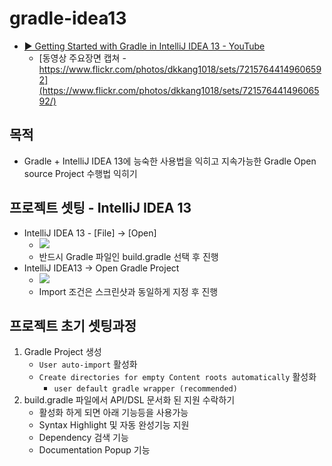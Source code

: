 gradle-idea13
=============

* [▶ Getting Started with Gradle in IntelliJ IDEA 13 - YouTube](http://goo.gl/wbTfwc)
    * [동영상 주요장면 캡쳐 - https://www.flickr.com/photos/dkkang1018/sets/72157644149606592](https://www.flickr.com/photos/dkkang1018/sets/72157644149606592/)


목적
-------------

* Gradle + IntelliJ IDEA 13에 능숙한 사용법을 익히고 지속가능한 Gradle Open source Project 수행법 익히기


프로젝트 셋팅 - IntelliJ IDEA 13
-------------

* IntelliJ IDEA 13 - [File] -> [Open]
    * [![](https://farm6.staticflickr.com/5161/13940822712_f6dc3cc5ee_z.jpg)](https://www.flickr.com/photos/dkkang1018/13940822712/)
    * 반드시 Gradle 파일인 build.gradle 선택 후 진행
* IntelliJ IDEA13 -> Open Gradle Project
    * [![](https://farm6.staticflickr.com/5290/13940830011_2ac1ff61a9_z.jpg)](https://www.flickr.com/photos/dkkang1018/13940830011/)
    * Import 조건은 스크린샷과 동일하게 지정 후 진행


프로젝트 초기 셋팅과정
-------------

1. Gradle Project 생성
    * `User auto-import` 활성화
    * `Create directories for empty Content roots automatically` 활성화
        * `user default gradle wrapper (recommended)`
1. build.gradle 파일에서 API/DSL 문서화 된 지원 수락하기
    * 활성화 하게 되면 아래 기능등을 사용가능
    * Syntax Highlight 및 자동 완성기능 지원
    * Dependency 검색 기능
    * Documentation Popup 기능
